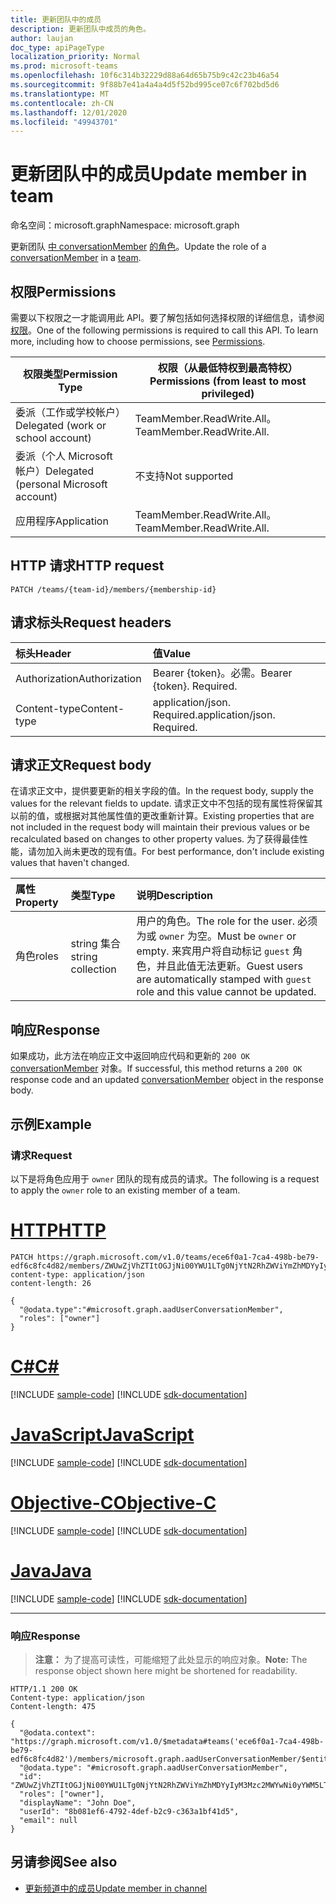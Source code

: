 ```yaml
---
title: 更新团队中的成员
description: 更新团队中成员的角色。
author: laujan
doc_type: apiPageType
localization_priority: Normal
ms.prod: microsoft-teams
ms.openlocfilehash: 10f6c314b32229d88a64d65b75b9c42c23b46a54
ms.sourcegitcommit: 9f88b7e41a4a4a4d5f52bd995ce07c6f702bd5d6
ms.translationtype: MT
ms.contentlocale: zh-CN
ms.lasthandoff: 12/01/2020
ms.locfileid: "49943701"
---
```

# <a name="update-member-in-team"></a><span data-ttu-id="bb9d2-103">更新团队中的成员</span><span class="sxs-lookup"><span data-stu-id="bb9d2-103">Update member in team</span></span>

<span data-ttu-id="bb9d2-104">命名空间：microsoft.graph</span><span class="sxs-lookup"><span data-stu-id="bb9d2-104">Namespace: microsoft.graph</span></span>

<span data-ttu-id="bb9d2-105">更新团队 [中 conversationMember](../resources/conversationmember.md) [的角色](../resources/team.md)。</span><span class="sxs-lookup"><span data-stu-id="bb9d2-105">Update the role of a [conversationMember](../resources/conversationmember.md) in a [team](../resources/team.md).</span></span>

## <a name="permissions"></a><span data-ttu-id="bb9d2-106">权限</span><span class="sxs-lookup"><span data-stu-id="bb9d2-106">Permissions</span></span>

<span data-ttu-id="bb9d2-p101">需要以下权限之一才能调用此 API。要了解包括如何选择权限的详细信息，请参阅[权限](/graph/permissions-reference)。</span><span class="sxs-lookup"><span data-stu-id="bb9d2-p101">One of the following permissions is required to call this API. To learn more, including how to choose permissions, see [Permissions](/graph/permissions-reference).</span></span>

|<span data-ttu-id="bb9d2-109">权限类型</span><span class="sxs-lookup"><span data-stu-id="bb9d2-109">Permission Type</span></span>|<span data-ttu-id="bb9d2-110">权限（从最低特权到最高特权）</span><span class="sxs-lookup"><span data-stu-id="bb9d2-110">Permissions (from least to most privileged)</span></span>|
|---------|-------------|
|<span data-ttu-id="bb9d2-111">委派（工作或学校帐户）</span><span class="sxs-lookup"><span data-stu-id="bb9d2-111">Delegated (work or school account)</span></span>|<span data-ttu-id="bb9d2-112">TeamMember.ReadWrite.All。</span><span class="sxs-lookup"><span data-stu-id="bb9d2-112">TeamMember.ReadWrite.All.</span></span> |
|<span data-ttu-id="bb9d2-113">委派（个人 Microsoft 帐户）</span><span class="sxs-lookup"><span data-stu-id="bb9d2-113">Delegated (personal Microsoft account)</span></span>|<span data-ttu-id="bb9d2-114">不支持</span><span class="sxs-lookup"><span data-stu-id="bb9d2-114">Not supported</span></span>|
|<span data-ttu-id="bb9d2-115">应用程序</span><span class="sxs-lookup"><span data-stu-id="bb9d2-115">Application</span></span>|<span data-ttu-id="bb9d2-116">TeamMember.ReadWrite.All。</span><span class="sxs-lookup"><span data-stu-id="bb9d2-116">TeamMember.ReadWrite.All.</span></span> |

## <a name="http-request"></a><span data-ttu-id="bb9d2-117">HTTP 请求</span><span class="sxs-lookup"><span data-stu-id="bb9d2-117">HTTP request</span></span>
<!-- { "blockType": "ignored"} -->
```http
PATCH /teams/{team-id}/members/{membership-id}
```

## <a name="request-headers"></a><span data-ttu-id="bb9d2-118">请求标头</span><span class="sxs-lookup"><span data-stu-id="bb9d2-118">Request headers</span></span>

| <span data-ttu-id="bb9d2-119">标头</span><span class="sxs-lookup"><span data-stu-id="bb9d2-119">Header</span></span>       | <span data-ttu-id="bb9d2-120">值</span><span class="sxs-lookup"><span data-stu-id="bb9d2-120">Value</span></span> |
|:---------------|:--------|
| <span data-ttu-id="bb9d2-121">Authorization</span><span class="sxs-lookup"><span data-stu-id="bb9d2-121">Authorization</span></span>  | <span data-ttu-id="bb9d2-p102">Bearer {token}。必需。</span><span class="sxs-lookup"><span data-stu-id="bb9d2-p102">Bearer {token}. Required.</span></span>  |
| <span data-ttu-id="bb9d2-124">Content-type</span><span class="sxs-lookup"><span data-stu-id="bb9d2-124">Content-type</span></span> | <span data-ttu-id="bb9d2-p103">application/json. Required.</span><span class="sxs-lookup"><span data-stu-id="bb9d2-p103">application/json. Required.</span></span> |

## <a name="request-body"></a><span data-ttu-id="bb9d2-127">请求正文</span><span class="sxs-lookup"><span data-stu-id="bb9d2-127">Request body</span></span>

<span data-ttu-id="bb9d2-128">在请求正文中，提供要更新的相关字段的值。</span><span class="sxs-lookup"><span data-stu-id="bb9d2-128">In the request body, supply the values for the relevant fields to update.</span></span> <span data-ttu-id="bb9d2-129">请求正文中不包括的现有属性将保留其以前的值，或根据对其他属性值的更改重新计算。</span><span class="sxs-lookup"><span data-stu-id="bb9d2-129">Existing properties that are not included in the request body will maintain their previous values or be recalculated based on changes to other property values.</span></span> <span data-ttu-id="bb9d2-130">为了获得最佳性能，请勿加入尚未更改的现有值。</span><span class="sxs-lookup"><span data-stu-id="bb9d2-130">For best performance, don't include existing values that haven't changed.</span></span>

| <span data-ttu-id="bb9d2-131">属性</span><span class="sxs-lookup"><span data-stu-id="bb9d2-131">Property</span></span>   | <span data-ttu-id="bb9d2-132">类型</span><span class="sxs-lookup"><span data-stu-id="bb9d2-132">Type</span></span> |<span data-ttu-id="bb9d2-133">说明</span><span class="sxs-lookup"><span data-stu-id="bb9d2-133">Description</span></span>|
|:---------------|:--------|:----------|
|<span data-ttu-id="bb9d2-134">角色</span><span class="sxs-lookup"><span data-stu-id="bb9d2-134">roles</span></span>|<span data-ttu-id="bb9d2-135">string 集合</span><span class="sxs-lookup"><span data-stu-id="bb9d2-135">string collection</span></span>|<span data-ttu-id="bb9d2-136">用户的角色。</span><span class="sxs-lookup"><span data-stu-id="bb9d2-136">The role for the user.</span></span> <span data-ttu-id="bb9d2-137">必须为或 `owner` 为空。</span><span class="sxs-lookup"><span data-stu-id="bb9d2-137">Must be `owner` or empty.</span></span> <span data-ttu-id="bb9d2-138">来宾用户将自动标记 `guest` 角色，并且此值无法更新。</span><span class="sxs-lookup"><span data-stu-id="bb9d2-138">Guest users are automatically stamped with `guest` role and this value cannot be updated.</span></span> |

## <a name="response"></a><span data-ttu-id="bb9d2-139">响应</span><span class="sxs-lookup"><span data-stu-id="bb9d2-139">Response</span></span>

<span data-ttu-id="bb9d2-140">如果成功，此方法在响应正文中返回响应代码和更新的 `200 OK` [conversationMember](../resources/conversationmember.md) 对象。</span><span class="sxs-lookup"><span data-stu-id="bb9d2-140">If successful, this method returns a `200 OK` response code and an updated [conversationMember](../resources/conversationmember.md) object in the response body.</span></span>

## <a name="example"></a><span data-ttu-id="bb9d2-141">示例</span><span class="sxs-lookup"><span data-stu-id="bb9d2-141">Example</span></span>

### <a name="request"></a><span data-ttu-id="bb9d2-142">请求</span><span class="sxs-lookup"><span data-stu-id="bb9d2-142">Request</span></span>

<span data-ttu-id="bb9d2-143">以下是将角色应用于 `owner` 团队的现有成员的请求。</span><span class="sxs-lookup"><span data-stu-id="bb9d2-143">The following is a request to apply the `owner` role to an existing member of a team.</span></span>


# <a name="http"></a>[<span data-ttu-id="bb9d2-144">HTTP</span><span class="sxs-lookup"><span data-stu-id="bb9d2-144">HTTP</span></span>](#tab/http)
<!-- {
  "blockType": "request",
  "name": "update_member"
} -->
```http
PATCH https://graph.microsoft.com/v1.0/teams/ece6f0a1-7ca4-498b-be79-edf6c8fc4d82/members/ZWUwZjVhZTItOGJjNi00YWU1LTg0NjYtN2RhZWViYmZhMDYyIyM3Mzc2MWYwNi0yYWM5LTQ2OWMtOWYxMC0yNzlhOGNjMjY3Zjk=
content-type: application/json
content-length: 26

{
  "@odata.type":"#microsoft.graph.aadUserConversationMember",
  "roles": ["owner"]
}
```
# <a name="c"></a>[<span data-ttu-id="bb9d2-145">C#</span><span class="sxs-lookup"><span data-stu-id="bb9d2-145">C#</span></span>](#tab/csharp)
[!INCLUDE [sample-code](../includes/snippets/csharp/update-member-csharp-snippets.md)]
[!INCLUDE [sdk-documentation](../includes/snippets/snippets-sdk-documentation-link.md)]

# <a name="javascript"></a>[<span data-ttu-id="bb9d2-146">JavaScript</span><span class="sxs-lookup"><span data-stu-id="bb9d2-146">JavaScript</span></span>](#tab/javascript)
[!INCLUDE [sample-code](../includes/snippets/javascript/update-member-javascript-snippets.md)]
[!INCLUDE [sdk-documentation](../includes/snippets/snippets-sdk-documentation-link.md)]

# <a name="objective-c"></a>[<span data-ttu-id="bb9d2-147">Objective-C</span><span class="sxs-lookup"><span data-stu-id="bb9d2-147">Objective-C</span></span>](#tab/objc)
[!INCLUDE [sample-code](../includes/snippets/objc/update-member-objc-snippets.md)]
[!INCLUDE [sdk-documentation](../includes/snippets/snippets-sdk-documentation-link.md)]

# <a name="java"></a>[<span data-ttu-id="bb9d2-148">Java</span><span class="sxs-lookup"><span data-stu-id="bb9d2-148">Java</span></span>](#tab/java)
[!INCLUDE [sample-code](../includes/snippets/java/update-member-java-snippets.md)]
[!INCLUDE [sdk-documentation](../includes/snippets/snippets-sdk-documentation-link.md)]

---


### <a name="response"></a><span data-ttu-id="bb9d2-149">响应</span><span class="sxs-lookup"><span data-stu-id="bb9d2-149">Response</span></span>

><span data-ttu-id="bb9d2-150">**注意：** 为了提高可读性，可能缩短了此处显示的响应对象。</span><span class="sxs-lookup"><span data-stu-id="bb9d2-150">**Note:** The response object shown here might be shortened for readability.</span></span> 
<!-- {
  "blockType": "response",
  "truncated": true,
  "@odata.type": "microsoft.graph.conversationMember"
} -->
```http
HTTP/1.1 200 OK
Content-type: application/json
Content-length: 475

{
  "@odata.context": "https://graph.microsoft.com/v1.0/$metadata#teams('ece6f0a1-7ca4-498b-be79-edf6c8fc4d82')/members/microsoft.graph.aadUserConversationMember/$entity",
  "@odata.type": "#microsoft.graph.aadUserConversationMember",
  "id": "ZWUwZjVhZTItOGJjNi00YWU1LTg0NjYtN2RhZWViYmZhMDYyIyM3Mzc2MWYwNi0yYWM5LTQ2OWMtOWYxMC0yNzlhOGNjMjY3Zjk=",
  "roles": ["owner"],
  "displayName": "John Doe",
  "userId": "8b081ef6-4792-4def-b2c9-c363a1bf41d5",
  "email": null
}
```

## <a name="see-also"></a><span data-ttu-id="bb9d2-151">另请参阅</span><span class="sxs-lookup"><span data-stu-id="bb9d2-151">See also</span></span>

- [<span data-ttu-id="bb9d2-152">更新频道中的成员</span><span class="sxs-lookup"><span data-stu-id="bb9d2-152">Update member in channel</span></span>](channel-update-members.md)

<!-- uuid: 8fcb5dbc-d5aa-4681-8e31-b001d5168d79
2015-10-25 14:57:30 UTC -->
<!--
{
  "type": "#page.annotation",
  "description": "update role of team member",
  "keywords": "",
  "section": "documentation",
  "tocPath": "",
  "suppressions": [
  ]
}
-->
